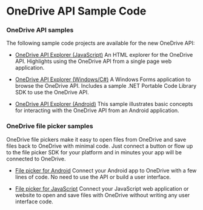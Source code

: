 # OneDrive API Sample Code

### OneDrive API samples
The following sample code projects are available for the new OneDrive API:

* [OneDrive API Explorer (JavaScript)](http://github.com/OneDrive/onedrive-explorer-js)
  An HTML explorer for the OneDrive API. Highlights using the OneDrive API
  from a single page web application.

* [OneDrive API Explorer (Windows/C#)](http://github.com/OneDrive/onedrive-explorer-win)
  A Windows Forms application to browse the OneDrive API. Includes a sample
  .NET Portable Code Library SDK to use the OneDrive API.

* [OneDrive API Explorer (Android)](http://github.com/OneDrive/onedrive-explorer-android)
  This sample illustrates basic concepts for interacting with the OneDrive API
  from an Android application.


### OneDrive file picker samples
OneDrive file pickers make it easy to open files from OneDrive and save
files back to OneDrive with minimal code. Just connect a button or flow up
to the file picker SDK for your platform and in minutes your app will be connected
to OneDrive.

* [File picker for Android](https://msdn.microsoft.com/EN-US/library/dn833235.aspx)
  Connect your Android app to OneDrive with a few lines of code. No need to
  use the API or build a user interface.

* [File picker for JavaScript](sdk/js-v6/js-picker-overview.md)
  Connect your JavaScript web application or website to open and save files with
  OneDrive without writing any user interface code.


<!-- {
  "type": "#page.annotation",
  "description": "Sample code projects for the OneDrive API and Pickers",
  "keywords": "sample code ios android windows onedrive files API",
  "section": "samples"
} -->
